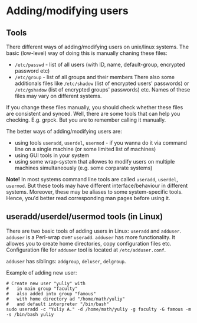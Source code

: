 
# Adding/modifying users

## Tools
There different ways of adding/modifying users on unix/linux systems. The basic (low-level) way of doing this is manually chaning these files:
  * `/etc/passwd` - list of all users (with ID, name, default-group, encrypted password etc)
  * `/etc/group` - list of all groups and their members
There also some additionals files like `/etc/shadow` (list of encrypted users' passwords) or `/etc/gshadow` (list of encrypted groups' passwords) etc. Names of these files may vary on different systems.

If you change these files manually, you should check whether these files are consistent and synced. Well, there are some tools that can help you checking. E.g. grpck. But you are to remember calling it manually.

The better ways of adding/modifying users are:
  * using tools `useradd`, `userdel`, `usermod` - if you wanna do it via command line on a single machine (or some limited list of machines)
  * using GUI tools in your system
  * using some wrap-system that allowes to modify users on multiple machines simultaneously (e.g. some corparate systems)

**Note!** In most systems command line tools are called `useradd`, `userdel`, `usermod`. But these tools may have different interface/behaviour in different systems. Moreover, these may be aliases to some system-specific tools. Hence, you'd better read corresponding man pages before using it.

## useradd/userdel/usermod tools (in Linux)
There are two basic tools of adding users in Linux: `useradd` and `adduser`. `adduser` is a Perl-wrap over `useradd`. `adduser` has more functionality. It allowes you to create home directories, copy configuration files etc. Configuration file for `adduser` tool is located at `/etc/adduser.conf`.

`adduser` has siblings: `addgroup`, `deluser`, `delgroup`.

Example of adding new user:
```(bash)
# Create new user "yuliy" with
#   in main group "faculty"
#   also added into group "famous"
#   with home directory ad "/home/math/yuliy"
#   and default interpreter "/bin/bash"
sudo useradd -с "Yuliy A." -d /home/math/yuliy -g faculty -G famous -m -s /bin/bash yuliy
```
